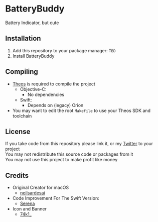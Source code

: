 # BatteryBuddy
Battery Indicator, but cute

## Installation
1. Add this repository to your package manager: `TBD`
2. Install BatteryBuddy

## Compiling
  - [Theos](https://theos.dev/) is required to compile the project
    - Objective-C:
      - No dependencies
    - Swift:
      - Depends on (legacy) Orion
  - You may want to edit the root `Makefile` to use your Theos SDK and toolchain

## License
If you take code from this repository please link it, or my [Twitter](https://twitter.com/schneelittchen) to your project<br>
You may not redistribute this source code or packages from it<br>
You may not use this project to make profit like money

## Credits
  - Original Creator for macOS
    - [neilsardesai](https://twitter.com/neilsardesai)
  - Code Improvement For The Swift Version:
    - [Serena](https://twitter.com/serena_io_t)
  - Icon and Banner
    - [74k1_](https://twitter.com/74k1_)
